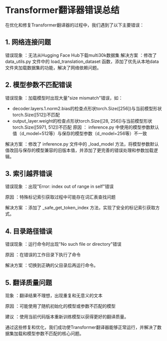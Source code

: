 # Transformer翻译器错误总结
在优化和修复Transformer翻译器的过程中，我们遇到了以下主要错误：

## 1. 网络连接问题
错误现象 ：无法从Hugging Face Hub下载multi30k数据集 解决方案 ：修改了 data_utils.py 文件中的 load_translation_dataset 函数，添加了优先从本地data文件夹加载数据集的功能，解决了网络依赖问题。

## 2. 模型参数不匹配错误
错误现象 ：加载模型时出现大量"size mismatch"错误，如：

- decoder.layers.1.norm2.bias的检查点形状torch.Size([256])与当前模型形状torch.Size([512])不匹配
- output_layer.weight的检查点形状torch.Size([28, 256])与当前模型形状torch.Size([5971, 512])不匹配
原因 ： inference.py 中使用的模型参数默认值（d_model=512等）与保存的模型参数（d_model=256等）不一致

解决方案 ：修改了 inference.py 文件中的 _load_model 方法，将模型参数默认值改回与保存的模型兼容的旧版本值，并添加了更完善的错误处理和参数加载逻辑。

## 3. 索引越界错误
错误现象 ：出现"Error: index out of range in self"错误

原因 ：特殊标记索引获取过程中可能存在词汇表查找问题

解决方案 ：添加了 _safe_get_token_index 方法，实现了安全的标记索引获取方式。

## 4. 目录路径错误
错误现象 ：运行命令时出现"No such file or directory"错误

原因 ：在错误的工作目录下执行了命令

解决方案 ：切换到正确的父目录后再运行命令。

## 5. 翻译质量问题
现象 ：翻译结果不理想，出现重复和无意义的文本

原因 ：可能使用了随机初始化的模型或参数不匹配的模型

建议 ：使用当前代码版本重新训练模型以获得更好的翻译质量。

通过这些修复和优化，我们成功使Transformer翻译器能够正常运行，并解决了数据集加载和模型参数不匹配的核心问题。